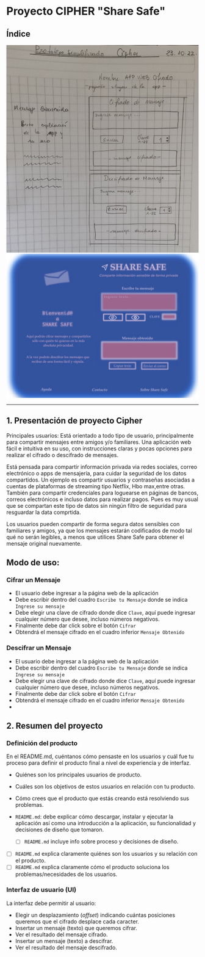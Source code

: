 # Proyecto CIPHER "Share Safe"

## Índice

![image](/src/Images/WF.jpg)
![image](/src/Images/mockup.jpeg)


***

## 1. Presentación de proyecto Cipher

Principales usuarios:
Está orientado a todo tipo de usuario, principalmente para compartir mensajes entre amigos y/o familiares. 
Una aplicación web fácil e intuitiva en su uso, con instrucciones claras y pocas opciones para realizar el cifrado o descifrado de mensajes.

Está pensada para compartir información privada via redes sociales, correo electrónico o apps de mensajería, para cuidar la seguridad de los datos compartidos. Un ejemplo es compartir usuarios y contraseñas asociadas a cuentas de plataformas de streaming tipo Netflix, Hbo max,entre otras. También para compartir credenciales para loguearse en páginas de bancos, correos electrónicos e incluso datos para realizar pagos. Pues es muy usual que se compartan este tipo de datos sin ningún filtro de seguridad para resguardar la data comprtida.

Los usuarios pueden compartir de forma segura datos sensibles con familiares y amigos, ya que los mensajes estarán codificados de modo tal qué no serán legibles, a menos que utilices Share Safe para obtener el mensaje original nuevamente.

## Modo de uso:
### Cifrar un Mensaje
* El usuario debe ingresar a la página web de la aplicación
* Debe escribir dentro del cuadro `Escribe tu Mensaje` donde se indica `Ingrese su mensaje`
* Debe elegir una clave de cifrado donde dice `Clave`, aquí puede ingresar cualquier número que desee, incluso números negativos.
* Finalmente debe dar click sobre el botón `Cifrar`
* Obtendrá el mensaje cifrado en el cuadro inferior `Mensaje Obtenido`

### Descifrar un Mensaje
* El usuario debe ingresar a la página web de la aplicación
* Debe escribir dentro del cuadro `Escribe tu Mensaje` donde se indica `Ingrese su mensaje`
* Debe elegir una clave de cifrado donde dice `Clave`, aquí puede ingresar cualquier número que desee, incluso números negativos.
* Finalmente debe dar click sobre el botón `Cifrar`
* Obtendrá el mensaje cifrado en el cuadro inferior `Mensaje Obtenido`
*



## 2. Resumen del proyecto


### Definición del producto

En el README.md, cuéntanos cómo pensaste en los usuarios y cuál fue tu proceso
para definir el producto final a nivel de experiencia y de interfaz.

* Quiénes son los principales usuarios de producto.
* Cuáles son los objetivos de estos usuarios en relación con tu producto.
* Cómo crees que el producto que estás creando está resolviendo sus problemas.

* `README.md`: debe explicar cómo descargar, instalar y ejecutar la aplicación
  así como una introducción a la aplicación, su funcionalidad y decisiones de
  diseño que tomaron.

  * [ ] `README.md` incluye info sobre proceso y decisiones de diseño.
* [ ] `README.md` explica claramente quiénes son los usuarios y su relación con
  el producto.
* [ ] `README.md` explica claramente cómo el producto soluciona los
  problemas/necesidades de los usuarios.

### Interfaz de usuario (UI)

La interfaz debe permitir al usuario:

* Elegir un desplazamiento (_offset_) indicando cuántas posiciones queremos que
  el cifrado desplace cada caracter.
* Insertar un mensaje (texto) que queremos cifrar.
* Ver el resultado del mensaje cifrado.
* Insertar un mensaje (texto) a descifrar.
* Ver el resultado del mensaje descifrado.
